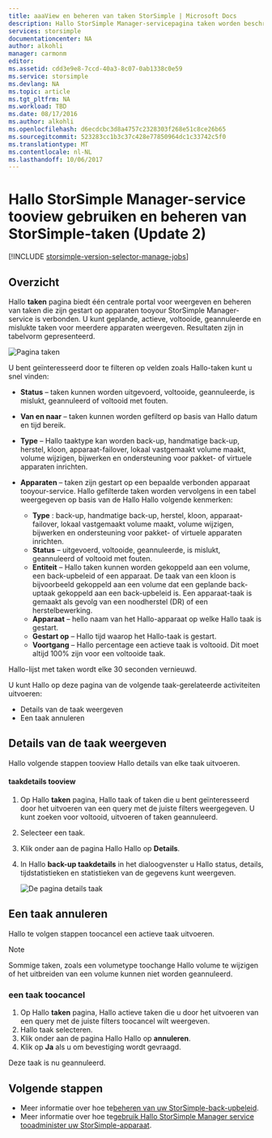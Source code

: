 ```yaml
---
title: aaaView en beheren van taken StorSimple | Microsoft Docs
description: Hallo StorSimple Manager-servicepagina taken worden beschreven en hoe toouse het tootrack recente, huidige en geplande back-uptaken.
services: storsimple
documentationcenter: NA
author: alkohli
manager: carmonm
editor: 
ms.assetid: cdd3e9e8-7ccd-40a3-8c07-0ab1338c0e59
ms.service: storsimple
ms.devlang: NA
ms.topic: article
ms.tgt_pltfrm: NA
ms.workload: TBD
ms.date: 08/17/2016
ms.author: alkohli
ms.openlocfilehash: d6ecdcbc3d8a4757c2328303f268e51c8ce26b65
ms.sourcegitcommit: 523283cc1b3c37c428e77850964dc1c33742c5f0
ms.translationtype: MT
ms.contentlocale: nl-NL
ms.lasthandoff: 10/06/2017
---
```

# <a name="use-hello-storsimple-manager-service-tooview-and-manage-storsimple-jobs-update-2"></a>Hallo StorSimple Manager-service tooview gebruiken en beheren van StorSimple-taken (Update 2)
[!INCLUDE [storsimple-version-selector-manage-jobs](../../includes/storsimple-version-selector-manage-jobs.md)]

## <a name="overview"></a>Overzicht
Hallo **taken** pagina biedt één centrale portal voor weergeven en beheren van taken die zijn gestart op apparaten tooyour StorSimple Manager-service is verbonden. U kunt geplande, actieve, voltooide, geannuleerde en mislukte taken voor meerdere apparaten weergeven. Resultaten zijn in tabelvorm gepresenteerd. 

![Pagina taken](./media/storsimple-manage-jobs-u2/jobs.png)

U bent geïnteresseerd door te filteren op velden zoals Hallo-taken kunt u snel vinden:

* **Status** – taken kunnen worden uitgevoerd, voltooide, geannuleerde, is mislukt, geannuleerd of voltooid met fouten.
* **Van en naar** – taken kunnen worden gefilterd op basis van Hallo datum en tijd bereik.
* **Type** – Hallo taaktype kan worden back-up, handmatige back-up, herstel, kloon, apparaat-failover, lokaal vastgemaakt volume maakt, volume wijzigen, bijwerken en ondersteuning voor pakket- of virtuele apparaten inrichten.
* **Apparaten** – taken zijn gestart op een bepaalde verbonden apparaat tooyour-service.
  Hallo gefilterde taken worden vervolgens in een tabel weergegeven op basis van de Hallo Hallo volgende kenmerken:
  
  * **Type** : back-up, handmatige back-up, herstel, kloon, apparaat-failover, lokaal vastgemaakt volume maakt, volume wijzigen, bijwerken en ondersteuning voor pakket- of virtuele apparaten inrichten.
  * **Status** – uitgevoerd, voltooide, geannuleerde, is mislukt, geannuleerd of voltooid met fouten.
  * **Entiteit** – Hallo taken kunnen worden gekoppeld aan een volume, een back-upbeleid of een apparaat. De taak van een kloon is bijvoorbeeld gekoppeld aan een volume dat een geplande back-uptaak gekoppeld aan een back-upbeleid is. Een apparaat-taak is gemaakt als gevolg van een noodherstel (DR) of een herstelbewerking.
  * **Apparaat** – hello naam van het Hallo-apparaat op welke Hallo taak is gestart.
  * **Gestart op** – Hallo tijd waarop het Hallo-taak is gestart.
  * **Voortgang** – Hallo percentage een actieve taak is voltooid. Dit moet altijd 100% zijn voor een voltooide taak.

Hallo-lijst met taken wordt elke 30 seconden vernieuwd.

U kunt Hallo op deze pagina van de volgende taak-gerelateerde activiteiten uitvoeren:

* Details van de taak weergeven
* Een taak annuleren

## <a name="view-job-details"></a>Details van de taak weergeven
Hallo volgende stappen tooview Hallo details van elke taak uitvoeren.

#### <a name="tooview-job-details"></a>taakdetails tooview
1. Op Hallo **taken** pagina, Hallo taak of taken die u bent geïnteresseerd door het uitvoeren van een query met de juiste filters weergegeven. U kunt zoeken voor voltooid, uitvoeren of taken geannuleerd.
2. Selecteer een taak.
3. Klik onder aan de pagina Hallo Hallo op **Details**.
4. In Hallo **back-up taakdetails** in het dialoogvenster u Hallo status, details, tijdstatistieken en statistieken van de gegevens kunt weergeven.
   
    ![De pagina details taak](./media/storsimple-manage-jobs-u2/JobDetails.png)

## <a name="cancel-a-job"></a>Een taak annuleren
Hallo te volgen stappen toocancel een actieve taak uitvoeren.

> [!NOTE]
> Sommige taken, zoals een volumetype toochange Hallo volume te wijzigen of het uitbreiden van een volume kunnen niet worden geannuleerd.
> 
> 

### <a name="toocancel-a-job"></a>een taak toocancel
1. Op Hallo **taken** pagina, Hallo actieve taken die u door het uitvoeren van een query met de juiste filters toocancel wilt weergeven.
2. Hallo taak selecteren.
3. Klik onder aan de pagina Hallo Hallo op **annuleren**.
4. Klik op **Ja** als u om bevestiging wordt gevraagd.

Deze taak is nu geannuleerd.

## <a name="next-steps"></a>Volgende stappen
* Meer informatie over hoe te[beheren van uw StorSimple-back-upbeleid](storsimple-manage-backup-policies.md).
* Meer informatie over hoe te[gebruik Hallo StorSimple Manager service tooadminister uw StorSimple-apparaat](storsimple-manager-service-administration.md).

